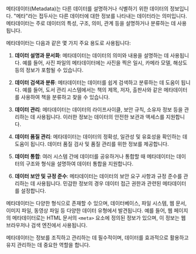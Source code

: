 
메타데이터(Metadata)는 다른 데이터를 설명하거나 식별하기 위한 데이터의 정보입니다. 
"메타"라는 접두사는 다른 데이터에 대한 정보를 나타내는 데이터라는 의미입니다. 
메타데이터는 주로 데이터의 특성, 구조, 의미, 관계 등을 설명하거나 분류하는 데 사용됩니다.

메타데이터는 다음과 같은 몇 가지 주요 용도로 사용됩니다:

1. **데이터 설명과 문서화**: 메타데이터는 데이터의 의미와 내용을 설명하는 데 사용됩니다. 예를 들어, 사진 파일의 메타데이터에는 사진을 찍은 일시, 카메라 모델, 해상도 등의 정보가 포함될 수 있습니다.

3. **데이터 검색과 분류**: 메타데이터는 데이터를 쉽게 검색하고 분류하는 데 도움이 됩니다. 예를 들어, 도서 관리 시스템에서는 책의 제목, 저자, 출판사와 같은 메타데이터를 사용하여 책을 분류하고 찾을 수 있습니다.

4. **데이터 관리**: 메타데이터는 데이터의 라이프사이클, 보안 규칙, 소유자 정보 등을 관리하는 데 사용됩니다. 이러한 정보는 데이터의 안전한 보관과 액세스를 지원합니다.

5. **데이터 품질 관리**: 메타데이터는 데이터의 정확성, 일관성 및 유효성을 확인하는 데 도움이 됩니다. 데이터 품질 검사 및 품질 관리를 위한 정보를 제공합니다.

6. **데이터 통합**: 여러 시스템 간에 데이터를 공유하거나 통합할 때 메타데이터는 데이터의 구조와 형식을 설명하여 데이터 통합을 지원합니다.

7. **데이터 보안 및 규정 준수**: 메타데이터는 데이터의 보안 요구 사항과 규정 준수를 관리하는 데 사용됩니다. 민감한 정보의 경우 데이터 접근 권한과 관련된 메타데이터를 설정합니다.

메타데이터는 다양한 형식으로 존재할 수 있으며, 데이터베이스, 파일 시스템, 웹 문서, 이미지 파일, 동영상 파일 등 다양한 데이터 유형에서 발견됩니다. 
예를 들어, 웹 페이지의 메타데이터로는 HTML 문서의 `<meta>` 요소에 정의된 정보가 있으며, 이 정보는 웹 브라우저나 검색 엔진에서 사용됩니다.

메타데이터는 정보를 조직하고 관리하는 데 필수적이며, 데이터를 효과적으로 활용하고 유지 관리하는 데 중요한 역할을 합니다.